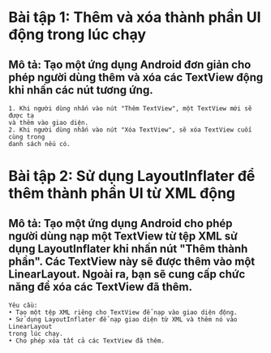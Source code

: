 # Bài tập 1: Thêm và xóa thành phần UI động trong lúc chạy
## Mô tả: Tạo một ứng dụng Android đơn giản cho phép người dùng thêm và xóa các TextView động khi nhấn các nút tương ứng.
```
1. Khi người dùng nhấn vào nút "Thêm TextView", một TextView mới sẽ được tạ
và thêm vào giao diện.
2. Khi người dùng nhấn vào nút "Xóa TextView", sẽ xóa TextView cuối cùng trong
danh sách nếu có.
```
# Bài tập 2: Sử dụng LayoutInflater để thêm thành phần UI từ XML động
## Mô tả: Tạo một ứng dụng Android cho phép người dùng nạp một TextView từ tệp XML sử dụng LayoutInflater khi nhấn nút "Thêm thành phần". Các TextView này sẽ được thêm vào một LinearLayout. Ngoài ra, bạn sẽ cung cấp chức năng để xóa các TextView đã thêm.  
```
Yêu cầu:
• Tạo một tệp XML riêng cho TextView để nạp vào giao diện động.
• Sử dụng LayoutInflater để nạp giao diện từ XML và thêm nó vào LinearLayout
trong lúc chạy.
• Cho phép xóa tất cả các TextView đã thêm.
```
